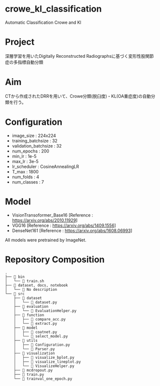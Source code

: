 # crowe_kl_classification
Automatic Classification Crowe and Kl

# Project
深層学習を用いたDigitally Reconstructed Radiographsに基づく変形性股関節症の多指標自動分類

# Aim 
CTから作成されたDRRを用いて、Crowe分類(脱臼度)・KL(OA重症度)の自動分類を行う。

# Configuration
* image_size : 224x224
* training_batchsize : 32
* validation_batchsize : 32
* num_epochs : 200
* min_lr : 1e-5
* max_lr : 3e-5
* lr_scheduler : CosineAnnealingLR
* T_max : 1800
* num_folds : 4
* num_classes : 7


# Model
* VisionTransoformer_Base16 
  [Reference : https://arxiv.org/abs/2010.11929]
* VGG16 
  [Reference : https://arxiv.org/abs/1409.1556]
* DenseNet161 
  [Reference : https://arxiv.org/abs/1608.06993]

All models were pretrained by ImageNet.

# Repository Composition
```
.  
├── 📁 bin  
│   └── 📄 train.sh
├── 📁 dataset, docs, notebook
│   └── 📄 No description
└── 📁 src
    ├── 📁 dataset
    │   └── 📄 dataset.py
    ├── 📁 evaluation
    │   └── 📄 EvaluationHelper.py  
    ├── 📁 function
    │   ├── 📄 compare_acc.py
    │   └── 📄 extract.py
    ├── 📁 model
    │   ├── 📄 coatnet.py
    │   └── 📄 select_model.py  
    ├── 📁 utils
    │   ├── 📄 Configuration.py
    │   └── 📄 Parser.py
    ├── 📁 visualization
    │   ├── 📄 visualize_bplot.py
    │   ├── 📄 visualize_lineplot.py
    │   └── 📄 VisualizeHelper.py
    ├── 📄 mcdropout.py
    ├── 📄 train.py
    └── 📄 trainval_one_epoch.py
```